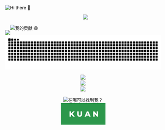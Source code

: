 <!--### Hi there 👋-->
<p align="left">
    <img src="https://readme-typing-svg.herokuapp.com?font=Microsoft+Yahei&size=40&color=38C2FFFF&vCenter=true&lines=Hi+there+%F0%9F%91%8B" 
       alt="Hi there 👋" />
    </a>
  </p>
  

<!--计数板和ralsei-->
<p align="center">
  <a href="https://github.com/xiaoji235">
    <img src="https://github-readme-stats.vercel.app/api?username=xiaoji235&theme=gruvbox&show_icons=true" style="max-width: 100%;display: flex;float: left;margin-top: 50px;"/>
    <img src="https://dl.img.timecdn.cn/2022/01/25/ralsei.gif!h.webp" width="300px"/>
  </a>
</p>


<!--### 我的贡献 😃-->
<p align="left">
    <img src="https://readme-typing-svg.herokuapp.com?font=Microsoft+Yahei&size=40&color=2C974B&vCenter=true&lines=%E6%88%91%E7%9A%84%E8%B4%A1%E7%8C%AE+%F0%9F%98%83" 
       alt="我的贡献 😃" />
    </a>
  </p>


<!--贪吃蛇-->
  <p align="center">
    <a href="https://github.com/marketplace/actions/generate-snake-game-from-github-contribution-grid">
    <img src="https://raw.githubusercontent.com/xiaoji235/xiaoji235/output/github-contribution-grid-snake.svg" 
       alt="Contribution eating Snake" />
    </a>
  </p>


<!--计数君-->
<a align="left;">
<p align="center"> 
<img src="https://readme-typing-svg.herokuapp.com?font=microsoft+yahei&size=30&center=true&vCenter=true&lines=%E6%82%A8%E6%98%AF%E8%BF%99%E9%87%8C%E7%9A%84%E7%AC%AC" style="max-width: 100%;">
    <br>
  <img src="https://profile-counter.glitch.me/xiaoji235/count.svg" /><br>
    <img src="https://readme-typing-svg.herokuapp.com?font=microsoft+yahei&size=30&color=2C974B&center=true&vCenter=true&lines=%E4%BD%8DGuest%EF%BC%81%E6%AC%A2%E8%BF%8E%EF%BC%81" style="max-width: 100%;">
</p>



<p align="center"> 
<img src="https://readme-typing-svg.herokuapp.com?font=microsoft+yahei&center=true&vCenter=true&width=160&height=30&lines=%E5%9C%A8%E5%93%AA%E5%8F%AF%E4%BB%A5%E6%89%BE%E5%88%B0%E6%88%91%EF%BC%9F" 
       alt="在哪可以找到我？" /><br>
        <img src="https://raw.githubusercontent.com/xiaoji235/xiaoji235/b5142750ac30b6f7f021a32bddf525873a39876f/svgs/kuan.svg" 
       alt="酷安" />
</p>
